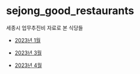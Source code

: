 # sejong_good_restaurants

세종시 업무추진비 자료로 본 식당들

- [2023년 1월](https://github.com/07LEE/sejong_good_restaurants/blob/master/report/2023_01.md)

- [2023년 3월](https://github.com/07LEE/sejong_good_restaurants/blob/master/report/2023_03.md)

- [2023년 4월](https://github.com/07LEE/sejong_good_restaurants/blob/master/report/2023_04.md)
